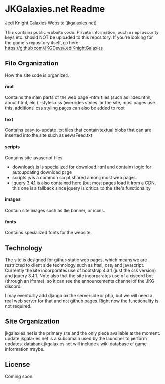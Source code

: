 # JKGalaxies.net Readme
Jedi Knight Galaxies Website (jkgalaxies.net)

This contains public website code.  Private information, such as api security keys etc. should NOT be uploaded to this repository.  If you're looking for the game's repository itself, go here: https://github.com/JKGDevs/JediKnightGalaxies

## File Organization ##
How the site code is organized.

#### root ####
Contains the main parts of the web page
-html files (such as index.html, about.html, etc.)
-styles.css (overrides styles for the site, most pages use this, additional css styling pages can also be added to root

#### text ####
Contains easy-to-update .txt files that contain textual blobs that can are inserted into the site such as newsFeed.txt

#### scripts ####
Contains site javascript files.
* downloads.js is specialized for download.html and contains logic for autoupdating download page
* scripts.js is a common script shared among most web pages
* jquery 3.4.1 is also contained here (but most pages load it from a CDN, this one is a fallback since jquery is critical to the site's functionality

#### images ####
Contain site images such as the banner, or icons.

#### fonts ####
Contains specialized fonts for the website.


## Technology ##
The site is designed for github static web pages, which means we are restricted to client side technology such as html, css, and javascript.  Currently the site incorporates use of bootstrap 4.3.1 (just the css version) and jquery 3.4.1.  Note also that the site incorporates use of a discord bot (through an iframe), so it can see the announcements channel of the JKG discord.

I may eventually add django on the serverside or php, but we will need a real web server for that and not github pages.  Right now the functionality is not required.  

## Site Organization ##
jkgalaxies.net is the primary site and the only piece available at the moment.  update.jkgalaxies.net is a subdomain used by the launcher to perform updates.  databank.jkgalaxies.net will include a wiki database of game information maybe.

## License ##
Coming soon.

